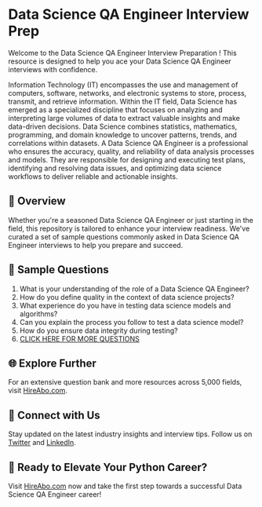 # Data Science QA Engineer Interview Prep

Welcome to the Data Science QA Engineer Interview Preparation ! This resource is designed to help you ace your Data Science QA Engineer interviews with confidence.

Information Technology (IT) encompasses the use and management of computers, software, networks, and electronic systems to store, process, transmit, and retrieve information. Within the IT field, Data Science has emerged as a specialized discipline that focuses on analyzing and interpreting large volumes of data to extract valuable insights and make data-driven decisions. Data Science combines statistics, mathematics, programming, and domain knowledge to uncover patterns, trends, and correlations within datasets. A Data Science QA Engineer is a professional who ensures the accuracy, quality, and reliability of data analysis processes and models. They are responsible for designing and executing test plans, identifying and resolving data issues, and optimizing data science workflows to deliver reliable and actionable insights.

## 🚀 Overview

Whether you're a seasoned Data Science QA Engineer or just starting in the field, this repository is tailored to enhance your interview readiness. We've curated a set of sample questions commonly asked in Data Science QA Engineer interviews to help you prepare and succeed.

## 📝 Sample Questions

1. What is your understanding of the role of a Data Science QA Engineer?
2. How do you define quality in the context of data science projects?
3. What experience do you have in testing data science models and algorithms?
4. Can you explain the process you follow to test a data science model?
5. How do you ensure data integrity during testing?
6. [CLICK HERE FOR MORE QUESTIONS](https://hireabo.com/job/0_3_44/Data%20Science%20QA%20Engineer)

## 🌐 Explore Further

For an extensive question bank and more resources across 5,000 fields, visit [HireAbo.com](https://www.hireabo.com).

## 📱 Connect with Us

Stay updated on the latest industry insights and interview tips. Follow us on [Twitter](https://twitter.com/hireabo) and [LinkedIn](https://www.linkedin.com/in/hire-abo-3609972a8/).

## 🚀 Ready to Elevate Your Python Career?

Visit [HireAbo.com](https://www.hireabo.com) now and take the first step towards a successful Data Science QA Engineer career!
